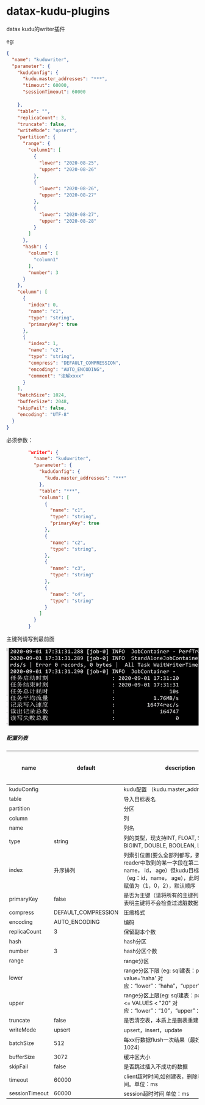 # datax-kudu-plugins
datax kudu的writer插件



eg:

```json
{
  "name": "kuduwriter",
  "parameter": {
    "kuduConfig": {
      "kudu.master_addresses": "***",
      "timeout": 60000,
      "sessionTimeout": 60000

    },
    "table": "",
    "replicaCount": 3,
    "truncate": false,
    "writeMode": "upsert",
    "partition": {
      "range": {
        "column1": [
          {
            "lower": "2020-08-25",
            "upper": "2020-08-26"
          },
          {
            "lower": "2020-08-26",
            "upper": "2020-08-27"
          },
          {
            "lower": "2020-08-27",
            "upper": "2020-08-28"
          }
        ]
      },
      "hash": {
        "column": [
          "column1"
        ],
        "number": 3
      }
    },
    "column": [
      {
        "index": 0,
        "name": "c1",
        "type": "string",
        "primaryKey": true
      },
      {
        "index": 1,
        "name": "c2",
        "type": "string",
        "compress": "DEFAULT_COMPRESSION",
        "encoding": "AUTO_ENCODING",
        "comment": "注解xxxx"
      }
    ],
    "batchSize": 1024,
    "bufferSize": 2048,
    "skipFail": false,
    "encoding": "UTF-8"
  }
}
```

必须参数：

```json
        "writer": {
          "name": "kuduwriter",
          "parameter": {
            "kuduConfig": {
              "kudu.master_addresses": "***"
            },
            "table": "***",
            "column": [
              {
                "name": "c1",
                "type": "string",
                "primaryKey": true
              },
              {
                "name": "c2",
                "type": "string",
              },
              {
                "name": "c3",
                "type": "string"
              },
              {
                "name": "c4",
                "type": "string"
              }
            ]
          }
        }
```

主键列请写到最前面



![image-20200901193148188](./image-20200901193148188.png)

##### 配置列表

| name           | default             | description                                                  | 是否必须 |
| -------------- | ------------------- | ------------------------------------------------------------ | -------- |
| kuduConfig     |                     | kudu配置 （kudu.master_addresses等）                         | 是       |
| table          |                     | 导入目标表名                                                 | 是       |
| partition      |                     | 分区                                                         | 否       |
| column         |                     | 列                                                           | 是       |
| name           |                     | 列名                                                         | 是       |
| type           | string              | 列的类型，现支持INT, FLOAT, STRING, BIGINT, DOUBLE, BOOLEAN, LONG。 | 否       |
| index          | 升序排列            | 列索引位置(要么全部列都写，要么都不写)，如reader中取到的某一字段在第二位置（eg： name， id， age）但kudu目标表结构不同（eg：id，name， age），此时就需要将index赋值为（1，0，2），默认顺序（0，1，2） | 否       |
| primaryKey     | false               | 是否为主键（请将所有的主键列写在前面）,不表明主键将不会检查过滤脏数据 | 否       |
| compress       | DEFAULT_COMPRESSION | 压缩格式                                                     | 否       |
| encoding       | AUTO_ENCODING       | 编码                                                         | 否       |
| replicaCount   | 3                   | 保留副本个数                                                 | 否       |
| hash           |                     | hash分区                                                     | 否       |
| number         | 3                   | hash分区个数                                                 | 否       |
| range          |                     | range分区                                                    | 否       |
| lower          |                     | range分区下限 (eg: sql建表：partition value='haha' 对应：“lower”：“haha”，“upper”：“haha\000”) | 否       |
| upper          |                     | range分区上限(eg: sql建表：partition "10" <= VALUES < "20"                                                                     对应：“lower”：“10”，“upper”：“20”) | 否       |
| truncate       | false               | 是否清空表，本质上是删表重建                                 | 否       |
| writeMode      | upsert              | upsert，insert，update                                       | 否       |
| batchSize      | 512                 | 每xx行数据flush一次结果（最好不要超过1024）                  | 否       |
| bufferSize     | 3072                | 缓冲区大小                                                   | 否       |
| skipFail       | false               | 是否跳过插入不成功的数据                                     | 否       |
| timeout        | 60000               | client超时时间,如创建表，删除表操作的超时时间。单位：ms      | 否       |
| sessionTimeout | 60000               | session超时时间 单位：ms                                     | 否       |








